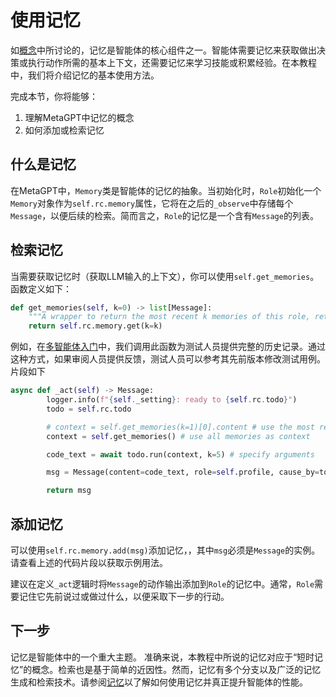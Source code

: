 # 使用记忆

如[概念](concepts)中所讨论的，记忆是智能体的核心组件之一。智能体需要记忆来获取做出决策或执行动作所需的基本上下文，还需要记忆来学习技能或积累经验。在本教程中，我们将介绍记忆的基本使用方法。

完成本节，你将能够：

1. 理解MetaGPT中记忆的概念
2. 如何添加或检索记忆

## 什么是记忆

在MetaGPT中，`Memory`类是智能体的记忆的抽象。当初始化时，`Role`初始化一个`Memory`对象作为`self.rc.memory`属性，它将在之后的`_observe`中存储每个`Message`，以便后续的检索。简而言之，`Role`的记忆是一个含有`Message`的列表。

## 检索记忆

当需要获取记忆时（获取LLM输入的上下文），你可以使用`self.get_memories`。函数定义如下：

```python
def get_memories(self, k=0) -> list[Message]:
    """A wrapper to return the most recent k memories of this role, return all when k=0"""
    return self.rc.memory.get(k=k)
```

例如，在[多智能体入门](multi_agent_101)中，我们调用此函数为测试人员提供完整的历史记录。通过这种方式，如果审阅人员提供反馈，测试人员可以参考其先前版本修改测试用例。片段如下

```python
async def _act(self) -> Message:
        logger.info(f"{self._setting}: ready to {self.rc.todo}")
        todo = self.rc.todo

        # context = self.get_memories(k=1)[0].content # use the most recent memory as context
        context = self.get_memories() # use all memories as context

        code_text = await todo.run(context, k=5) # specify arguments

        msg = Message(content=code_text, role=self.profile, cause_by=todo)

        return msg
```

## 添加记忆

可以使用`self.rc.memory.add(msg)`添加记忆，，其中`msg`必须是`Message`的实例。请查看上述的代码片段以获取示例用法。

建议在定义`_act`逻辑时将`Message`的动作输出添加到`Role`的记忆中。通常，`Role`需要记住它先前说过或做过什么，以便采取下一步的行动。

## 下一步

记忆是智能体中的一个重大主题。 准确来说，本教程中所说的记忆对应于“短时记忆”的概念。检索也是基于简单的近因性。然而，记忆有多个分支以及广泛的记忆生成和检索技术。请参阅[记忆](/guide/in_depth_guides/memories)以了解如何使用记忆并真正提升智能体的性能。
